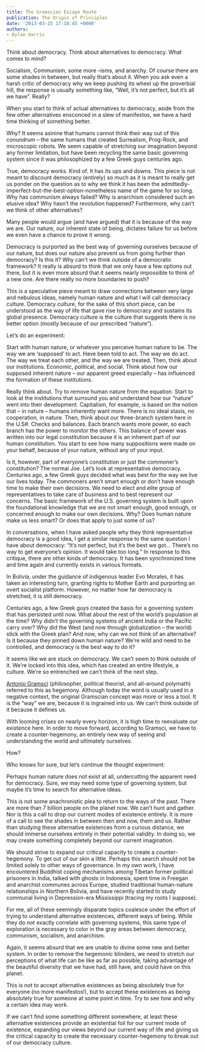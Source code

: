 ```yaml
---
title: The Gramscian Escape Route
publication: The Origin of Principles
date: '2013-03-25 17:18:45 +0000'
authors:
- Dylan Harris
---
```


Think about democracy. Think about alternatives to democracy. What comes to mind?

Socialism, Communism, some more –isms, and anarchy.  Of course there are some shades in between, but really that’s about it. When you ask even a harsh critic of democracy why we keep pushing its wheel up the proverbial hill, the response is usually something like, “Well, it’s not perfect, but it’s all we have”. Really?

When you start to think of actual alternatives to democracy, aside from the few other alternatives ensconced in a slew of manifestos, we have a hard time thinking of something better.

Why?  It seems asinine that humans cannot think their way out of this conundrum – the same humans that created Surrealism, Prog-Rock, and microscopic robots.  We seem capable of stretching our imagination beyond any former limitation, but have been recycling the same basic governing system since it was philosophized by a few Greek guys centuries ago.

True, democracy works.  Kind of.  It has its ups and downs.  This piece is not meant to discount democracy (entirely) so much as it is meant to really get us ponder on the question as to why we think it has been the admittedly-imperfect-but-the-best-option-nonetheless name of the game for so long.  Why has communism always failed?  Why is anarchism considered such an elusive idea?  Why hasn’t the revolution happened?  Furthermore, why can’t we think of other alternatives?

Many people would argue (and have argued) that it is because of the way we are.  Our nature, our inherent state of being, dictates failure for us before we even have a chance to prove it wrong.

Democracy is purported as the best way of governing ourselves because of our nature, but does our nature also prevent us from going further than democracy?  Is this it? Why can’t we think outside of a democratic framework? It really is absurd to think that we only have a few options out there, but it is even more absurd that it seems nearly impossible to think of a new one.  Are there really no more boundaries to push?

This is a speculative piece meant to draw connections between very large and nebulous ideas, namely human nature and what I will call democracy culture.  Democracy culture, for the sake of this short piece, can be understood as the way of life that gave rise to democracy and sustains its global presence.  Democracy culture is the culture that suggests there is no better option (mostly because of our prescribed “nature”).

Let’s do an experiment:

Start with human nature, or whatever you perceive human nature to be.  The way we are ‘supposed’ to act.  Have been told to act.  The way we do act. The way we treat each other, and the way we are treated. Then, think about our institutions.  Economic, political, and social.  Think about how our supposed inherent nature – our apparent greed especially – has influenced the formation of these institutions.

Really think about.  Try to remove human nature from the equation.  Start to look at the institutions that surround you and understand how our “nature” went into their development.  Capitalism, for example, is based on the notion that – in nature – humans inherently want more.  There is no ideal stasis, no cooperation, in nature. Then, think about our three-branch system here in the U.S#.  Checks and balances.  Each branch wants more power, so each branch has the power to monitor the others.  This balance of power was written into our legal constitution because it is an inherent part of our human constitution.  You start to see how many suppositions were made on your behalf, because of your nature, without any of your input.

Is it, however, part of everyone’s constitution or just the commoner’s constitution?  The normal Joe.  Let’s look at representative democracy.  Centuries ago, a few Greek guys decided what was best for the way we live our lives today.  The commoners aren’t smart enough or don’t have enough time to make their own decisions.  We need to elect and elite group of representatives to take care of business and to best represent our concerns.  The basic framework of the U.S. governing system is built upon the foundational knowledge that we are not smart enough, good enough, or concerned enough to make our own decisions.  Why?  Does human nature make us less smart? Or does that apply to just some of us?

In conversations, when I have asked people why they think representative democracy is a good idea, I get a similar response to the same question I have about democracy:  “It’s not perfect, but it’s the best we got… There’s no way to get everyone’s opinion.  It would take too long.”  In response to this critique, there are other kinds of democracy. It has been synchronized time and time again and currently exists in various formats.

In Bolivia, under the guidance of indigenous leader Evo Morales, it has taken an interesting turn, granting rights to Mother Earth and purporting an overt socialist platform.  However, no matter how far democracy is stretched, it is still democracy.

Centuries ago, a few Greek guys created the basis for a governing system that has persisted until now.  What about the rest of the world’s population at the time? Why didn’t the governing systems of ancient India or the Pacific carry over?  Why did the West (and now through globalization – the world) stick with the Greek plan?  And now, why can we not think of an alternative?  Is it because they pinned down human nature?  We’re wild and need to be controlled, and democracy is the best way to do it?

It seems like we are stuck on democracy.  We can’t seem to think outside of it.  We’re locked into this idea, which has created an entire lifestyle, a culture.  We’re so entrenched we can’t think of the next step.

<a href="http://en.wikipedia.org/wiki/Gramsci ">Antonio Gramsci</a> (philosopher, political theorist, and all-around polymath) referred to this as hegemony.  Although today the word is usually used in a negative context, the original Gramscian concept was more or less a tool.  It is the “way” we are, because it is ingrained into us.  We can’t think outside of it because it defines us.

With looming crises on nearly every horizon, it is high time to reevaluate our existence here.  In order to move forward, according to Gramsci, we have to create a counter-hegemony, an entirely new way of seeing and understanding the world and ultimately ourselves.

How?

Who knows for sure, but let’s continue the thought experiment:

Perhaps human nature does not exist at all, undercutting the apparent need for democracy.  Sure, we may need some type of governing system, but maybe it’s time to search for alternative ideas.

This is not some anachronistic plea to return to the ways of the past.  There are more than 7 billion people on the planet now.  We can’t hunt and gather.  Nor is this a call to drop our current modes of existence entirely.  It is more of a call to see the shades in between then and now, them and us.  Rather than studying these alternative existences from a curious distance, we should immerse ourselves entirely in their potential validity.  In doing so, we may create something completely beyond our current imagination.

We should strive to expand our critical capacity to create a counter-hegemony.  To get out of our skin a little. Perhaps this search should not be limited solely to other ways of governance.   In my own work, I have encountered Buddhist coping mechanisms among Tibetan former political prisoners in India, talked with ghosts in Indonesia, spent time in Freegan and anarchist communes across Europe, studied traditional human-nature relationships in Northern Bolivia, and have recently started to study communal living in Depression-era Mississippi (tracing my roots I suppose).

For me, all of these seemingly disparate topics coalesce under the effort of trying to understand alternative existences, different ways of being.  While they do not exactly correlate with governing systems, this same type of exploration is necessary to color in the gray areas between democracy, communism, socialism, and anarchism.

Again, it seems absurd that we are unable to divine some new and better system.  In order to remove the hegemonic blinders, we need to stretch our perceptions of what life can be like as far as possible, taking advantage of the beautiful diversity that we have had, still have, and could have on this planet.

This is not to accept alternative existences as being absolutely true for everyone (no more manifestos!), but to accept these existences as being absolutely true for someone at some point in time. Try to see how and why a certain idea may work.

If we can’t find some something different somewhere, at least these alternative existences provide an existential foil for our current mode of existence, expanding our views beyond our current way of life and giving us the critical capacity to create the necessary counter-hegemony to break out of our democracy culture.
